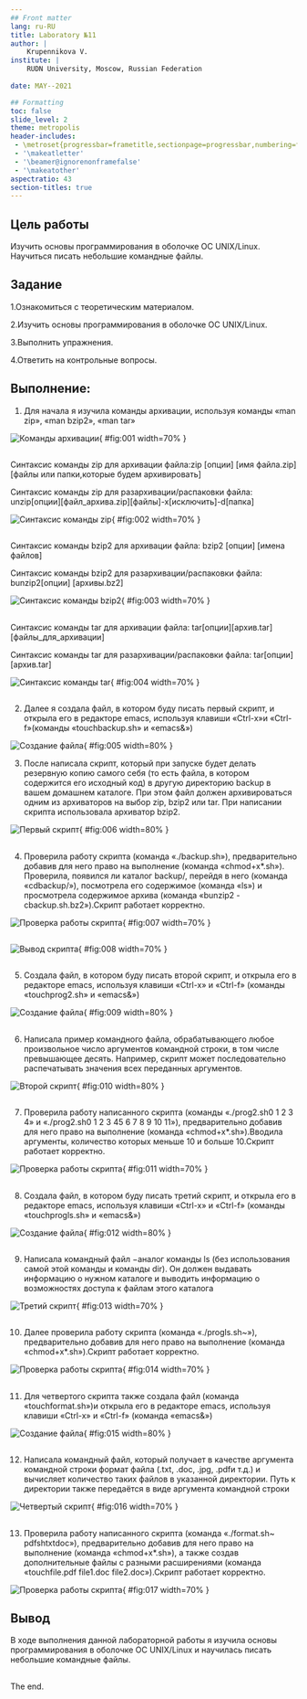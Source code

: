 ```yaml
---
## Front matter
lang: ru-RU
title: Laboratory №11
author: |
	Krupennikova V.
institute: |
	RUDN University, Moscow, Russian Federation
	
date: MAY--2021

## Formatting
toc: false
slide_level: 2
theme: metropolis
header-includes: 
 - \metroset{progressbar=frametitle,sectionpage=progressbar,numbering=fraction}
 - '\makeatletter'
 - '\beamer@ignorenonframefalse'
 - '\makeatother'
aspectratio: 43
section-titles: true
---
```


## Цель работы

Изучить основы программирования в оболочке ОС UNIX/Linux. Научиться писать небольшие командные файлы.

## Задание

1.Ознакомиться с теоретическим материалом.

2.Изучить основы программирования в оболочке ОС UNIX/Linux.

3.Выполнить упражнения.

4.Ответить на контрольные вопросы.

## Выполнение:

1) Для начала я изучила команды архивации, используя команды «man zip», «man bzip2», «man tar» 

![Команды архивации](image/1.png){ #fig:001 width=70% }

##

Синтаксис команды zip для архивации файла:zip [опции] [имя  файла.zip] [файлы  или  папки,которые  будем архивировать] 

Синтаксис команды zip для разархивации/распаковки файла: unzip[опции][файл_архива.zip][файлы]-x[исключить]-d[папка]

![Синтаксис команды zip](image/2.png){ #fig:002 width=70% }

##

Синтаксис команды bzip2 для архивации файла: bzip2 [опции] [имена файлов]

Синтаксис команды bzip2 для разархивации/распаковки файла: bunzip2[опции] [архивы.bz2]

![Синтаксис команды bzip2](image/3.png){ #fig:003 width=70% }

##

Синтаксис команды tar для архивации файла: tar[опции][архив.tar][файлы_для_архивации]

Синтаксис команды tar для разархивации/распаковки файла: tar[опции][архив.tar]

![Синтаксис команды tar](image/4.png){ #fig:004 width=70% }

##

2) Далее я создала файл, в котором буду писать первый скрипт, и открыла его в редакторе emacs, используя клавиши «Ctrl-x»и «Ctrl-f»(команды «touchbackup.sh» и «emacs&»)

![Создание файла](image/5.png){ #fig:005 width=80% }

3) После написала скрипт, который при запуске будет делать резервную копию самого себя (то есть файла, в котором содержится его исходный код)  в другую  директорию backup в  вашем  домашнем  каталоге.  При этом файл должен архивироваться одним из архиваторов на выбор zip, bzip2  или tar. При  написании  скрипта  использовала архиватор bzip2.

![Первый скрипт](image/6.png){ #fig:006 width=80% }

##

4) Проверила  работу  скрипта (команда «./backup.sh»),  предварительно добавив  для  него  право  на  выполнение  (команда «chmod+x*.sh»). Проверила, появился ли каталог backup/, перейдя в него (команда «cdbackup/»),  посмотрела  его  содержимое  (команда «ls») и  просмотрела содержимое архива (команда «bunzip2 -cbackup.sh.bz2»).Скрипт работает корректно.

![Проверка работы скрипта](image/7.png){ #fig:007 width=70% }

##

![Вывод скрипта](image/8.png){ #fig:008 width=70% }

##

5) Создала файл, в котором буду писать второй скрипт, и открыла его в редакторе emacs, используя клавиши «Ctrl-x» и «Ctrl-f» (команды «touchprog2.sh» и «emacs&»)

![Создание файла](image/9.png){ #fig:009 width=80% }

##

6) Написала пример командного  файла, обрабатывающего любое произвольное число аргументов командной строки, в том числе превышающее десять. Например, скрипт  может  последовательно распечатывать значения всех переданных аргументов.

![Второй скрипт](image/10.png){ #fig:010 width=80% }

##

7) Проверила работу написанного скрипта (команды «./prog2.sh0 1 2 3 4» и «./prog2.sh0 1 2 3 45 6 7 8 9 10 11»), предварительно добавив для него право на выполнение (команда «chmod+x*.sh»).Вводила аргументы, количество которых меньше 10 и больше 10.Скрипт работает корректно.

![Проверка работы скрипта](image/11.png){ #fig:011 width=70% }

##

8) Создала файл, в котором буду писать третий скрипт, и открыла его в редакторе emacs, используя клавиши «Ctrl-x» и «Ctrl-f» (команды «touchprogls.sh» и «emacs&»)

![Создание файла](image/12.png){ #fig:012 width=80% }

##

9) Написала командный  файл −аналог  команды ls (без  использования самой этой команды и команды dir). Он должен выдавать информацию о нужном каталоге и выводить информацию о возможностях доступа к файлам этого каталога

![Третий скрипт](image/13.png){ #fig:013 width=70% }

##

10) Далее проверила работу скрипта (команда «./progls.sh~»), предварительно  добавив  для  него  право  на  выполнение  (команда «chmod+x*.sh»).Скрипт работает корректно.

![Проверка работы скрипта](image/14.png){ #fig:014 width=70% }

##

11) Для четвертого скрипта также создала файл (команда «touchformat.sh»)и открыла его в редакторе emacs, используя клавиши «Ctrl-x» и «Ctrl-f» (команда «emacs&») 

![Создание файла](image/15.png){ #fig:015 width=80% }

##

12) Написала командный  файл,  который  получает  в  качестве  аргумента командной строки формат файла (.txt, .doc, .jpg, .pdfи т.д.) и вычисляет количество таких файлов в указанной директории. Путь к директории также передаётся в виде аргумента командной строки

![Четвертый скрипт](image/16.png){ #fig:016 width=70% }

##

13) Проверила работу написанного скрипта (команда «./format.sh~ pdfshtxtdoc»), предварительно добавив для него право на выполнение (команда «chmod+x*.sh»), а также создав дополнительные файлы с разными расширениями (команда «touchfile.pdf file1.doc file2.doc»).Скрипт работает корректно.

![Проверка работы скрипта](image/17.png){ #fig:017 width=70% }

## Вывод

В ходе выполнения данной лабораторной работы я изучила основы программирования в оболочке ОС UNIX/Linux и научилась писать небольшие командные файлы.

##

The end.

